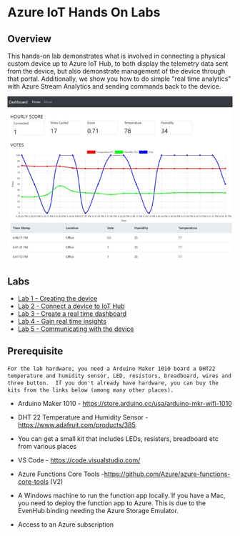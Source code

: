 # Azure IoT Hands On Labs

## Overview

This hands-on lab demonstrates what is involved in connecting a physical custom device up to Azure IoT Hub, to both display the telemetry data sent from the device, but also demonstrate management of the device through that portal.  Additionally, we show you how to do simple "real time analytics" with Azure Stream Analytics and sending commands back to the device.

![Final Dashboard](./images/client.png)

## Labs

* [Lab 1 - Creating the device](/labs/lab1.md)
* [Lab 2 - Connect a device to IoT Hub](/labs/lab2.md)
* [Lab 3 - Create a real time dashboard](/labs/lab3.md)
* [Lab 4 - Gain real time insights](/labs/lab4.md)
* [Lab 5 - Communicating with the device](/labs/lab5.md)

## Prerequisite

    For the lab hardware, you need a Arduino Maker 1010 board a DHT22 temperature and humidity sensor, LED, resistors, breadboard, wires and three button.  If you don't already have hardware, you can buy the kits from the links below (among many other places). 

*	Arduino Maker 1010 - https://store.arduino.cc/usa/arduino-mkr-wifi-1010
*	DHT 22  Temperature and Humidity Sensor - https://www.adafruit.com/products/385
*   You can get a small kit that includes LEDs, resisters, breadboard etc from various places

* VS Code - https://code.visualstudio.com/
* Azure Functions Core Tools -https://github.com/Azure/azure-functions-core-tools (V2)
* A Windows machine to run the function app locally. If you have a Mac, you need to deploy the function app to Azure. This is due to the EvenHub binding needing the Azure Storage Emulator. 
* Access to an Azure subscription 